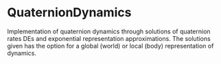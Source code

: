 # QuaternionDynamics
Implementation of quaternion dynamics through solutions of quaternion rates DEs and exponential representation approximations. The solutions given has the option for a global (world) or local (body) representation of dynamics.
